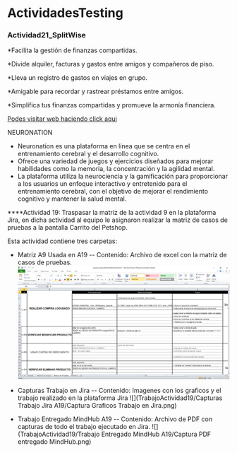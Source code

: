# ActividadesTesting

### Actividad21_SplitWise

*Facilita la gestión de finanzas compartidas.

*Divide alquiler, facturas y gastos entre amigos y compañeros de piso.

*Lleva un registro de gastos en viajes en grupo.

*Amigable para recordar y rastrear préstamos entre amigos.

*Simplifica tus finanzas compartidas y promueve la armonía financiera.


[Podes visitar web haciendo click aqui](https://www.splitwise.com/)


NEURONATION


* Neuronation es una plataforma en línea que se centra en el entrenamiento cerebral y el desarrollo cognitivo. 
* Ofrece una variedad de juegos y ejercicios diseñados para mejorar habilidades como la memoria, la concentración y la agilidad mental. 
* La plataforma utiliza la neurociencia y la gamificación para proporcionar a los usuarios un enfoque interactivo y entretenido para el entrenamiento cerebral, con el objetivo de mejorar el rendimiento cognitivo y mantener la salud mental.



****Actividad 19: Traspasar la matriz de la actividad 9 en la plataforma Jira, en dicha actividad al equipo le asignaron realizar la matriz de casos de pruebas a la pantalla Carrito del Petshop. 

Esta actividad contiene tres carpetas: 

- Matriz A9 Usada en A19
-- Contenido: Archivo de excel con la matriz de casos de pruebas.
![](https://github.com/MaxiOrellanadev/ActividadesTesting/blob/VanesaSinopoli/TrabajoActividad19/Matriz%20A9%20Usada%20en%20A19/Captura%20de%20Matriz.png)

- Capturas Trabajo en Jira
-- Contenido: Imagenes con los graficos y el trabajo realizado en la plataforma Jira
![](TrabajoActividad19/Capturas Trabajo Jira A19/Captura Graficos Trabajo en Jira.png)

- Trabajo Entregado MindHub A19
-- Contenido: Archivo de PDF con capturas de todo el trabajo ejecutado en Jira. 
![](TrabajoActividad19/Trabajo Entregado MindHub A19/Captura PDF entregado MindHub.png)
